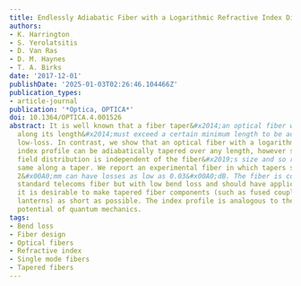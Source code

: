 ```yaml
---
title: Endlessly Adiabatic Fiber with a Logarithmic Refractive Index Distribution
authors:
- K. Harrington
- S. Yerolatsitis
- D. Van Ras
- D. M. Haynes
- T. A. Birks
date: '2017-12-01'
publishDate: '2025-01-03T02:26:46.104466Z'
publication_types:
- article-journal
publication: '*Optica, OPTICA*'
doi: 10.1364/OPTICA.4.001526
abstract: It is well known that a fiber taper&#x2014;an optical fiber whose size varies
  along its length&#x2014;must exceed a certain minimum length to be adiabatic and
  low-loss. In contrast, we show that an optical fiber with a logarithmic refractive
  index profile can be adiabatically tapered over any length, however short. Its mode
  field distribution is independent of the fiber&#x2019;s size and so remains the
  same along a taper. We report an experimental fiber in which tapers shorter than
  2&#x00A0;mm can have losses as low as 0.03&#x00A0;dB. The fiber is compatible with
  standard telecoms fiber but with low bend loss and should have applications where
  it is desirable to make tapered fiber components (such as fused couplers and photonic
  lanterns) as short as possible. The index profile is analogous to the logarithmic
  potential of quantum mechanics.
tags:
- Bend loss
- Fiber design
- Optical fibers
- Refractive index
- Single mode fibers
- Tapered fibers
---
```

